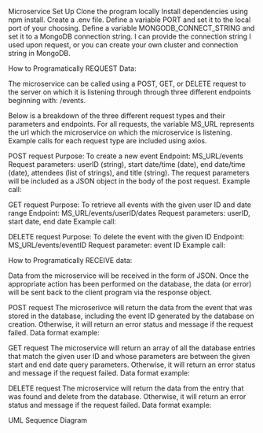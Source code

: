 Microservice Set Up
Clone the program locally
Install dependencies using npm install.
Create a .env file.
Define a variable PORT and set it to the local port of your choosing.
Define a variable MONGODB_CONNECT_STRING and set it to a MongoDB connection string. I can provide the connection string I used upon request, or you can create your own cluster and connection string in MongoDB.

How to Programatically REQUEST Data:

The microservice can be called using a POST, GET, or DELETE request to the server on which it is listening through through three different endpoints beginning with: /events.

Below is a breakdown of the three different request types and their parameters and endpoints. For all requests, the variable MS_URL represents the url which the microservice on which the microservice is listening. Example calls for each request type are included using axios.

POST request
Purpose: To create a new event
Endpoint: MS_URL/events
Request parameters: userID (string), start date/time (date), end date/time (date), attendees (list of strings), and title (string). The request parameters will be included as a JSON object in the body of the post request.
Example call:


GET request
Purpose: To retrieve all events with the given user ID and date range
Endpoint: MS_URL/events/userID/dates
Request parameters: userID, start date, end date
Example call:

DELETE request
Purpose: To delete the event with the given ID
Endpoint: MS_URL/events/eventID
Request parameter: event ID
Example call:


How to Programatically RECEIVE data:

Data from the microservice will be received in the form of JSON. Once the appropriate action has been performed on the database, the data (or error) will be sent back to the client program via the response object.

POST request
The microserivce will return the data from the event that was stored in the database, including the event ID generated by the database on creation. Otherwise, it will return an error status and message if the request failed.
Data format example:

		
GET request
The microservice will return an array of all the database entries that match the given user ID and whose parameters are between the given start and end date query parameters. Otherwise, it will return an error status and message if the request failed.
Data format example:


DELETE request
The microservice will return the data from the entry that was found and delete from the database. Otherwise, it will return an error status and message if the request failed.
Data format example:


UML Sequence Diagram


